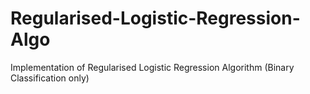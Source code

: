 # Regularised-Logistic-Regression-Algo
Implementation of Regularised Logistic Regression Algorithm (Binary Classification only)
